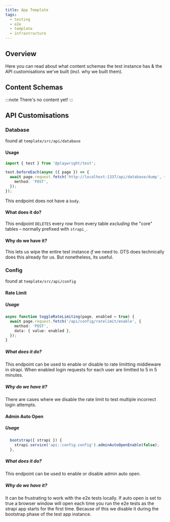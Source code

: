 ```yaml
---
title: App Template
tags:
  - testing
  - e2e
  - template
  - infrastructure
---
```


## Overview

Here you can read about what content schemas the test instance has & the API customisations we've built (incl. why we built them).

## Content Schemas

:::note
There's no content yet!
:::

## API Customisations

### Database

found at `template/src/api/database`

#### Usage

```ts
import { test } from '@playwright/test';

test.beforeEach(async ({ page }) => {
  await page.request.fetch('http://localhost:1337/api/database/dump', {
    method: 'POST',
  });
});
```

This endpoint does not have a `body`.

#### What does it do?

This endpoint `DELETES` every row from every table _excluding_ the "core" tables – normally prefixed with `strapi_`.

#### Why do we have it?

This lets us wipe the entire test instance _if_ we need to. DTS does technically
does this already for us. But nonetheless, its useful.

### Config

found at `template/src/api/config`

#### Rate Limit

##### Usage

```ts
async function toggleRateLimiting(page, enabled = true) {
  await page.request.fetch('/api/config/ratelimit/enable', {
    method: 'POST',
    data: { value: enabled },
  });
}
```

##### What does it do?

This endpoint can be used to enable or disable to rate limitting middleware in
strapi. When enabled login requests for each user are limitted to 5 in 5
minutes.

##### Why do we have it?

There are cases where we disable the rate limit to test multiple incorrect login
attempts.

#### Admin Auto Open

##### Usage

```ts
  bootstrap({ strapi }) {
    strapi.service('api::config.config').adminAutoOpenEnable(false);
  },
```

##### What does it do?

This endpoint can be used to enable or disable admin auto open.

##### Why do we have it?

It can be frustrating to work with the e2e tests locally. If auto open is set to
true a browser window will open each time you run the e2e tests as the strapi
app starts for the first time. Because of this we disable it during the
bootstrap phase of the test app instance.
